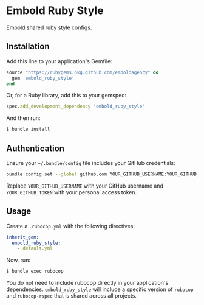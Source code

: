 # Embold Ruby Style

Embold shared ruby style configs.

## Installation

Add this line to your application's Gemfile:

```ruby
source "https://rubygems.pkg.github.com/emboldagency" do
  gem 'embold_ruby_style'
end
```

Or, for a Ruby library, add this to your gemspec:

```ruby
spec.add_development_dependency 'embold_ruby_style'
```

And then run:

```bash
$ bundle install
```

## Authentication

Ensure your `~/.bundle/config` file includes your GitHub credentials:

```bash
bundle config set --global github.com YOUR_GITHUB_USERNAME:YOUR_GITHUB_TOKEN
```

Replace `YOUR_GITHUB_USERNAME` with your GitHub username and `YOUR_GITHUB_TOKEN` with your personal access token.

## Usage

Create a `.rubocop.yml` with the following directives:

```yaml
inherit_gem:
  embold_ruby_style:
    - default.yml
```

Now, run:

```bash
$ bundle exec rubocop
```

You do not need to include rubocop directly in your application's dependencies. `embold_ruby_style` will include a specific version of `rubocop` and `rubocop-rspec` that is shared across all projects.
